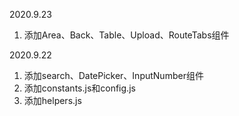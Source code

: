 2020.9.23
1. 添加Area、Back、Table、Upload、RouteTabs组件

2020.9.22
1. 添加search、DatePicker、InputNumber组件
2. 添加constants.js和config.js
3. 添加helpers.js